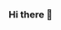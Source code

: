### Hi there 👋

<!--
**sergiomora03/sergiomora03** is a ✨ _special_ ✨ repository because its `README.md` (this file) appears on your GitHub profile.

Here are some ideas to get you started:

- 🔭 I’m currently working on Machine Learning Systems.
- 🌱 I’m currently learning NLP to improve university systems.
- 👯 I’m looking to collaborate on analytics and AI areas.
- 🤔 I’m looking for help with autoregressive neural networks to my master degree.
- 💬 Ask me about machine learning systems, dashboards, Rest APIs, analytics maturity curve and descriptive, predictive, prescriptive problems.
- 📫 How to reach me: sergiomora823@gmail.com
- 😄 Pronouns: always -> '*our* system'.
- ⚡ Fun fact: I know a joke with Python, but I think this isn't the environment. ::smile::
-->
